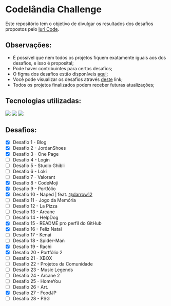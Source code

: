 # Codelândia Challenge

Este repositório tem o objetivo de divulgar os resultados dos desafios propostos pelo <a href="https://github.com/iuricode">Iuri Code</a>.

## Observações:
<ul>
  <li>É possível que nem todos os projetos fiquem exatamente iguais aos dos desafios, e isso é proposital;</li>
  <li>Pode haver contribuintes para certos desafios;</li>
  <li>O figma dos desafios estão disponíveis <a href="https://www.figma.com/file/Yb9IBH56g7T1hdIyZ3BMNO/Desafios---Codel%C3%A2ndia?node-id=624%3A2">aqui</a>;</li>
  <li>Você pode visualizar os desafios através <a href="https://paulobarone.github.io/Codelandia-Challenge/disclosure/src/pages/">deste</a> link;</li>
  <li>Todos os projetos finalizados podem receber futuras atualizações;</li>
</ul>

## Tecnologias utilizadas:
<div>
  <img src="https://img.shields.io/badge/HTML5-E34F26?style=for-the-badge&logo=html5&logoColor=white">
  <img src="https://img.shields.io/badge/CSS3-1572B6?style=for-the-badge&logo=css3&logoColor=white">
  <img src="https://img.shields.io/badge/Figma-F24E1E?style=for-the-badge&logo=figma&logoColor=white">
</div>

## Desafios:

- [x] Desafio 1 - Blog <br/>
- [x] Desafio 2 - JordanShoes <br/>
- [x] Desafio 3 - One Page <br/>
- [ ] Desafio 4 - Login <br/>
- [ ] Desafio 5 - Studio Ghibli <br/>
- [ ] Desafio 6 - Loki <br/>
- [ ] Desafio 7 - Valorant <br/>
- [x] Desafio 8 - CodeMoji <br/>
- [x] Desafio 9 - Portfólio <br/>
- [x] Desafio 10 - Naped | feat. <a href="https://github.com/darrow12">@darrow12</a> <br/>
- [ ] Desafio 11 - Jogo da Memória <br/>
- [ ] Desafio 12 - La Pizza <br/>
- [ ] Desafio 13 - Arcane <br/>
- [ ] Desafio 14 - HelpDog <br/>
- [x] Desafio 15 - README pro perfil do GitHub <br/>
- [x] Desafio 16 - Feliz Natal <br/>
- [ ] Desafio 17 - Kenai <br/>
- [ ] Desafio 18 - Spider-Man <br/>
- [x] Desafio 19 - Rachi <br/>
- [x] Desafio 20 - Portfólio 2 <br/>
- [ ] Desafio 21 - XBOX <br/>
- [ ] Desafio 22 - Projetos da Comunidade <br/>
- [ ] Desafio 23 - Music Legends <br/>
- [ ] Desafio 24 - Arcane 2 <br/>
- [ ] Desafio 25 - HomeYou <br/>
- [ ] Desafio 26 - Art. <br/>
- [x] Desafio 27 - FoodJP <br/>
- [ ] Desafio 28 - PSG <br/>
